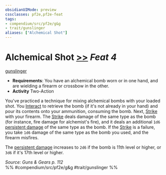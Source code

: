 ```yaml
---
obsidianUIMode: preview
cssclasses: pf2e,pf2e-feat
tags:
- compendium/src/pf2e/g&g
- trait/gunslinger
aliases: ["Alchemical Shot"]
---
```

# Alchemical Shot  [>>](rules/core-rulebook/chapter-9-playing-the-game.md#Actions "Two-Action") *Feat 4*  
[gunslinger](rules/traits/gunslinger-g-g.md "Gunslinger Class Trait")  

- **Requirements**: You have an alchemical bomb worn or in one hand, and are wielding a firearm or crossbow in the other.
- **Activity** Two-Action

You've practiced a technique for mixing alchemical bombs with your loaded shot. You [Interact](rules/actions/interact.md) to retrieve the bomb (if it's not already in your hand) and pour its contents onto your ammunition, consuming the bomb. Next, [Strike](rules/actions/strike.md) with your firearm. The [Strike](rules/actions/strike.md) deals damage of the same type as the bomb (for instance, fire damage for alchemist's fire), and it deals an additional `1d6` [persistent damage](rules/conditions.md#Persistent%20Damage) of the same type as the bomb. If the [Strike](rules/actions/strike.md) is a failure, you take `1d6` damage of the same type as the bomb you used, and the firearm misfires.

The [persistent damage](rules/conditions.md#Persistent%20Damage) increases to `2d6` if the bomb is 11th level or higher, or `3d6` if it's 17th level or higher.

*Source: Guns & Gears p. 112*  
%% #compendium/src/pf2e/g&g #trait/gunslinger %%
